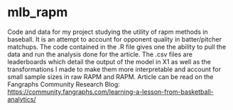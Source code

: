 # mlb_rapm
Code and data for my project studying the utility of rapm methods in baseball. It is an attempt to account for opponent quality in batter/pitcher matchups.
The code contained in the .R file gives one the ability to pull the data and run the analysis done for the article. The .csv files are leaderboards which 
detail the output of the model in X1 as well as the transformations I made to make them more interpretable and account for small sample sizes in raw RAPM and RAPM.
Article can be read on the Fangraphs Community Research Blog: https://community.fangraphs.com/learning-a-lesson-from-basketball-analytics/
